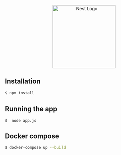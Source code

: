 <p align="center">
  <a href="http://nestjs.com/" target="blank"><img src="https://nestjs.com/img/logo-small.svg" width="200" alt="Nest Logo" /></a>
</p>


## Installation

```bash
$ npm install
```

## Running the app

```bash
$  node app.js
```

## Docker compose

```bash
$ docker-compose up --build   
```

